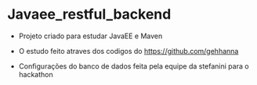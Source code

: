 # Javaee_restful_backend

- Projeto criado para estudar JavaEE e Maven

- O estudo feito atraves dos codigos do https://github.com/gehhanna

- Configurações do banco de dados feita pela equipe da stefanini para o hackathon
